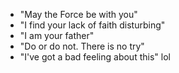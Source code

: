 * "May the Force be with you"
* "I find your lack of faith disturbing"
* "I am your father"
* "Do or do not. There is no try"
* "I've got a bad feeling about this"
lol
